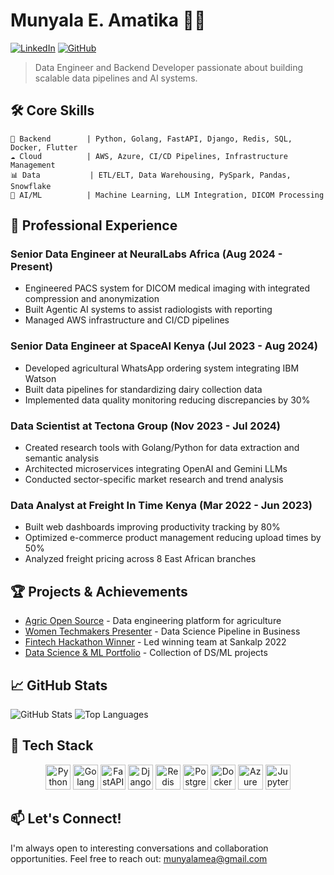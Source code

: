 # Munyala E. Amatika 👨‍💻

[![LinkedIn](https://img.shields.io/badge/LinkedIn-Connect-0077B5?style=flat-square&logo=linkedin)](https://www.linkedin.com/in/eliud-munyala/)
[![GitHub](https://img.shields.io/badge/GitHub-Follow-181717?style=flat-square&logo=github)](https://github.com/meaLuda)

> Data Engineer and Backend Developer passionate about building scalable data pipelines and AI systems.

## 🛠️ Core Skills

```
🚀 Backend        | Python, Golang, FastAPI, Django, Redis, SQL, Docker, Flutter
☁️ Cloud          | AWS, Azure, CI/CD Pipelines, Infrastructure Management
📊 Data           | ETL/ELT, Data Warehousing, PySpark, Pandas, Snowflake
🤖 AI/ML          | Machine Learning, LLM Integration, DICOM Processing
```

## 💼 Professional Experience

### Senior Data Engineer at NeuralLabs Africa (Aug 2024 - Present)
- Engineered PACS system for DICOM medical imaging with integrated compression and anonymization
- Built Agentic AI systems to assist radiologists with reporting
- Managed AWS infrastructure and CI/CD pipelines

### Senior Data Engineer at SpaceAI Kenya (Jul 2023 - Aug 2024)
- Developed agricultural WhatsApp ordering system integrating IBM Watson
- Built data pipelines for standardizing dairy collection data
- Implemented data quality monitoring reducing discrepancies by 30%

### Data Scientist at Tectona Group (Nov 2023 - Jul 2024)
- Created research tools with Golang/Python for data extraction and semantic analysis
- Architected microservices integrating OpenAI and Gemini LLMs
- Conducted sector-specific market research and trend analysis

### Data Analyst at Freight In Time Kenya (Mar 2022 - Jun 2023)
- Built web dashboards improving productivity tracking by 80%
- Optimized e-commerce product management reducing upload times by 50%
- Analyzed freight pricing across 8 East African branches

## 🏆 Projects & Achievements

- [Agric Open Source](https://github.com/meaLuda/agric-open-source) - Data engineering platform for agriculture
- [Women Techmakers Presenter](https://github.com/meaLuda/data-science-presentation) - Data Science Pipeline in Business
- [Fintech Hackathon Winner](https://github.com/meaLuda/fintech-hackathon) - Led winning team at Sankalp 2022
- [Data Science & ML Portfolio](https://github.com/meaLuda/data-science-ml-portfolio) - Collection of DS/ML projects

## 📈 GitHub Stats

![GitHub Stats](https://github-readme-stats.vercel.app/api?username=meaLuda&show_icons=true&theme=radical&count_private=true)
![Top Languages](https://github-readme-stats.vercel.app/api/top-langs/?username=meaLuda&layout=compact&theme=radical)

## 🔧 Tech Stack

<div align="center">
  <img src="https://cdn.jsdelivr.net/gh/devicons/devicon/icons/python/python-original.svg" width="40" height="40" alt="Python" />
  <img src="https://cdn.jsdelivr.net/gh/devicons/devicon/icons/go/go-original-wordmark.svg" width="40" height="40" alt="Golang" />
  <img src="https://cdn.jsdelivr.net/gh/devicons/devicon/icons/fastapi/fastapi-original.svg" width="40" height="40" alt="FastAPI" />
  <img src="https://cdn.jsdelivr.net/gh/devicons/devicon/icons/django/django-plain.svg" width="40" height="40" alt="Django" />
  <img src="https://cdn.jsdelivr.net/gh/devicons/devicon/icons/redis/redis-original.svg" width="40" height="40" alt="Redis" />
  <img src="https://cdn.jsdelivr.net/gh/devicons/devicon/icons/postgresql/postgresql-original.svg" width="40" height="40" alt="PostgreSQL" />
  <img src="https://cdn.jsdelivr.net/gh/devicons/devicon/icons/docker/docker-original.svg" width="40" height="40" alt="Docker" />
  <img src="https://cdn.jsdelivr.net/gh/devicons/devicon/icons/azure/azure-original.svg" width="40" height="40" alt="Azure" />
  <img src="https://cdn.jsdelivr.net/gh/devicons/devicon/icons/jupyter/jupyter-original.svg" width="40" height="40" alt="Jupyter" />
</div>

## 📫 Let's Connect!

I'm always open to interesting conversations and collaboration opportunities.
Feel free to reach out: [munyalamea@gmail.com](mailto:munyalamea@gmail.com) 
